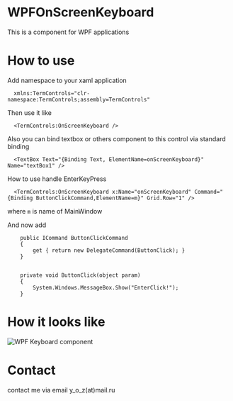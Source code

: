 # WPFOnScreenKeyboard 

This is a component for WPF applications

# How to use
Add namespace to your xaml application

      xmlns:TermControls="clr-namespace:TermControls;assembly=TermControls"
 
 Then use it like
 
      <TermControls:OnScreenKeyboard />
      
Also you can bind textbox or others component to this control via standard binding

      <TextBox Text="{Binding Text, ElementName=onScreenKeyboard}" Name="textBox1" />

How to use handle EnterKeyPress

      <TermControls:OnScreenKeyboard x:Name="onScreenKeyboard" Command="{Binding ButtonClickCommand,ElementName=m}" Grid.Row="1" />
      
where `m` is name of MainWindow

And now add

        public ICommand ButtonClickCommand
        {
            get { return new DelegateCommand(ButtonClick); }
        }


        private void ButtonClick(object param)
        {
            System.Windows.MessageBox.Show("EnterClick!");
        }


# How it looks like
![WPF Keyboard component](https://i.gyazo.com/3af2f77ebf46a8097c7c14bdf4c292ec.png)


# Contact

contact me via email y_o_z(at)mail.ru


